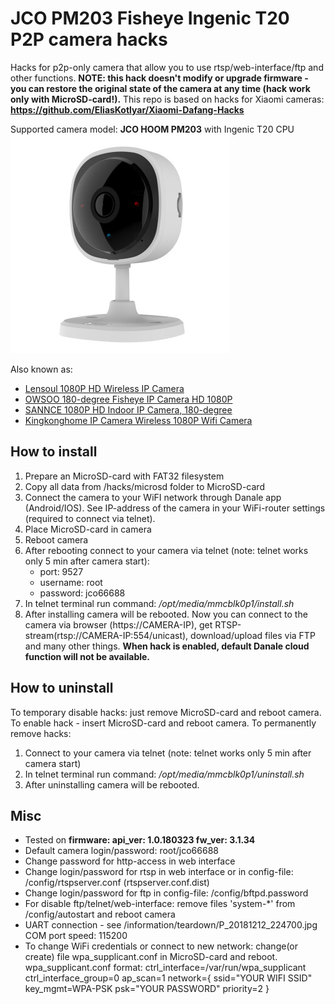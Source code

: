 # JCO PM203 Fisheye Ingenic T20 P2P camera hacks

Hacks for p2p-only camera that allow you to use rtsp/web-interface/ftp and other functions.
**NOTE: this hack doesn't modify or upgrade firmware - you can restore the original state of the camera at any time (hack work only with MicroSD-card!).**
This repo is based on hacks for Xiaomi cameras:
**https://github.com/EliasKotlyar/Xiaomi-Dafang-Hacks**

Supported camera model: **JCO HOOM PM203** with Ingenic T20 CPU
![JCO HOOM PM203](/JCO_PM203.jpg)

Also known as:
* [Lensoul 1080P HD Wireless IP Camera](https://www.amazon.com/Lensoul-Detection-Surveillance-Vision-Cloud-Available/dp/B079L94FB7)
* [OWSOO 180-degree Fisheye IP Camera HD 1080P](https://www.amazon.com/OWSOO-180-degree-Fisheye-Wireless-Security/dp/B07G9D9MG3)
* [SANNCE 1080P HD Indoor IP Camera, 180-degree](https://www.amazon.co.uk/SANNCE-180-degree-Wireless-Available-Detection/dp/B07CKS6YS6)
* [Kingkonghome IP Camera Wireless 1080P Wifi Camera](https://www.aliexpress.com/item/Kingkonghome-IP-Camera-Wireless-1080P-Wifi-Camera-Security-Smart-Pet-Camera-Surveillance-Night-Vision-180-degree/32919998389.html)

## How to install
1. Prepare an MicroSD-card with FAT32 filesystem
2. Copy all data from /hacks/microsd folder to MicroSD-card
3. Connect the camera to your WiFI network through Danale app (Android/IOS). See IP-address of the camera in your WiFi-router settings (required to connect via telnet).
4. Place MicroSD-card in camera 
5. Reboot camera
6. After rebooting connect to your camera via telnet (note: telnet works only 5 min after camera start):
    - port:     9527
    - username: root
    - password: jco66688
7. In telnet terminal run command:
    */opt/media/mmcblk0p1/install.sh*
8. After installing camera will be rebooted.
Now you can connect to the camera via browser (https://CAMERA-IP), get RTSP-stream(rtsp://CAMERA-IP:554/unicast), download/upload files via FTP and many other things.
**When hack is enabled, default Danale cloud function will not be available.**

## How to uninstall
To temporary disable hacks: just remove MicroSD-card and reboot camera. To enable hack - insert MicroSD-card and reboot camera.
To permanently remove hacks:
1. Connect to your camera via telnet (note: telnet works only 5 min after camera start)
2. In telnet terminal run command:
    */opt/media/mmcblk0p1/uninstall.sh*
3. After uninstalling camera will be rebooted.

## Misc
* Tested on **firmware: api_ver: 1.0.180323 fw_ver: 3.1.34**
* Default camera login/password: root/jco66688
* Change password for http-access in web interface
* Change login/password for rtsp in web interface or in config-file: /config/rtspserver.conf (rtspserver.conf.dist)
* Change login/password for ftp in config-file: /config/bftpd.password
* For disable ftp/telnet/web-interface: remove files 'system-*' from /config/autostart and reboot camera
* UART connection - see /information/teardown/P_20181212_224700.jpg COM port speed: 115200
* To change WiFi credentials or connect to new network: change(or create) file wpa_supplicant.conf in MicroSD-card and reboot.
wpa_supplicant.conf format: 
ctrl_interface=/var/run/wpa_supplicant 
ctrl_interface_group=0 
ap_scan=1 
network={ 
    ssid="YOUR WIFI SSID" 
    key_mgmt=WPA-PSK 
    psk="YOUR PASSWORD" 
    priority=2 
} 
